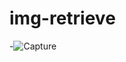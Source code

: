 # img-retrieve
-![Capture](https://user-images.githubusercontent.com/87913082/164984172-9890e30c-f866-4cd7-a771-b6e4a6af5ad7.PNG)

